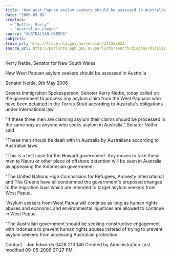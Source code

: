 ```yaml
---
title: "New West Papuan asylum seekers should be assessed in Australia."
date: "2006-05-09"
creators:
  - "Nettle, Kerry"
  - "Australian Greens"
source: "AUSTRALIAN GREENS"
subjects:
trove_url: http://trove.nla.gov.au/version/211555823
source_url: http://parlinfo.aph.gov.au/parlInfo/search/display/display.w3p;query=Id%3A%22media/pressrel/H9LJ6%22
---
```


 Kerry Nettle, Senator for New South Wales 

 

 New West Papuan asylum seekers should be  assessed in Australia 

 

 Senator Nettle, 9th May 2006   

 Greens Immigration Spokesperson, Senator Kerry Nettle, today called on the  government to process any asylum claim from the West Papuans who have been  detained in the Torres Strait according to Australia's obligations under international  law.    

 "If these three men are claiming asylum their claims should be processed in the same  way as anyone who seeks asylum in Australia," Senator Nettle said.    

 "These men should be dealt with in Australia by Australians according to Australian  laws.    

 "This is a test case for the Howard government. Any moves to take these men to  Nauru or other place of offshore detention will be seen in Australia as appeasing the  Indonesian government.    

 "The United Nations High Commission for Refugees, Amnesty International and The  Greens have all condemned the government's proposed changes to the migration laws  which are intended to target asylum seekers from West Papua.    

 "Asylum seekers from West Papua will continue as long as human rights abuses and  economic and environmental injustices are allowed to continue in West Papua.    

 "The Australian government should be seeking constructive engagement with  Indonesia to prevent human rights abuses instead of trying to prevent asylum seekers  from accessing Australian protection.    

 

 Contact - Jon Edwards 0428 213 146   Created by Administration   Last modified 09-05-2006 07:27 PM    

